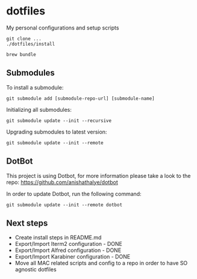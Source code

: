 # dotfiles
My personal configurations and setup scripts

```
git clone ...
./dotfiles/install
```

`brew bundle`

## Submodules

To install a submodule:
```
git submodule add [submodule-repo-url] [submodule-name]
```

Initializing all submodules:
```
git submodule update --init --recursive
```

Upgrading submodules to latest version:
```
git submodule update --init --remote
```

## DotBot

This project is using Dotbot, for more information please take a look to the repo: https://github.com/anishathalye/dotbot

In order to update Dotbot, run the following command:
```
git submodule update --init --remote dotbot
```

## Next steps
* Create install steps in README.md
* Export/Import Iterm2 configuration - DONE
* Export/Import Alfred configuration - DONE
* Export/Import Karabiner configuration - DONE
* Move all MAC related scripts and config to a repo in order to have SO agnostic dotfiles

